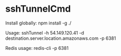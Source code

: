 # sshTunnelCmd

Install globally:  npm install -g ./   

Usage: sshTunnel -h 54.149.120.41 -d destination.server.location.amazonaws.com -p 6381

Redis usage:  redis-cli -p 6381
